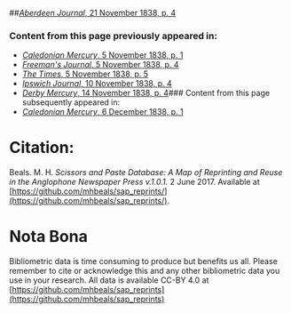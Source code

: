 ##[*Aberdeen Journal*, 21 November 1838, p. 4](https://mhbeals.github.io/sap_html/Aberdeen-Journal/Aberdeen-Journal-21-November-1838-p-4)

### Content from this page previously appeared in:
+ [*Caledonian Mercury*, 5 November 1838, p. 1](https://mhbeals.github.io/sap_html/Caledonian-Mercury/Caledonian-Mercury-5-November-1838-p-1)
+ [*Freeman's Journal*, 5 November 1838, p. 4](https://mhbeals.github.io/sap_html/Freeman's-Journal/Freeman's-Journal-5-November-1838-p-4)
+ [*The Times*, 5 November 1838, p. 5](https://mhbeals.github.io/sap_html/The-Times/The-Times-5-November-1838-p-5)
+ [*Ipswich Journal*, 10 November 1838, p. 4](https://mhbeals.github.io/sap_html/Ipswich-Journal/Ipswich-Journal-10-November-1838-p-4)
+ [*Derby Mercury*, 14 November 1838, p. 4](https://mhbeals.github.io/sap_html/Derby-Mercury/Derby-Mercury-14-November-1838-p-4)### Content from this page subsequently appeared in:
+ [*Caledonian Mercury*, 6 December 1838, p. 1](https://mhbeals.github.io/sap_html/Caledonian-Mercury/Caledonian-Mercury-6-December-1838-p-1)
                    
# Citation: 

Beals. M. H. *Scissors and Paste Database: A Map of Reprinting and Reuse in the Anglophone Newspaper Press v.1.0.1.* 2 June 2017. Available at [https://github.com/mhbeals/sap_reprints/](https://github.com/mhbeals/sap_reprints/). 
                    
# Nota Bona

Bibliometric data is time consuming to produce but benefits us all. Please remember to cite or acknowledge this and any other bibliometric data you use in your research. All data is available CC-BY 4.0 at [https://github.com/mhbeals/sap_reprints](https://github.com/mhbeals/sap_reprints)